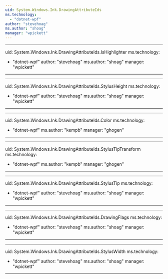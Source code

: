 ```yaml
---
uid: System.Windows.Ink.DrawingAttributeIds
ms.technology: 
  - "dotnet-wpf"
author: "stevehoag"
ms.author: "shoag"
manager: "wpickett"
---
```


---
uid: System.Windows.Ink.DrawingAttributeIds.IsHighlighter
ms.technology: 
  - "dotnet-wpf"
author: "stevehoag"
ms.author: "shoag"
manager: "wpickett"
---

---
uid: System.Windows.Ink.DrawingAttributeIds.StylusHeight
ms.technology: 
  - "dotnet-wpf"
author: "stevehoag"
ms.author: "shoag"
manager: "wpickett"
---

---
uid: System.Windows.Ink.DrawingAttributeIds.Color
ms.technology: 
  - "dotnet-wpf"
ms.author: "kempb"
manager: "ghogen"
---

---
uid: System.Windows.Ink.DrawingAttributeIds.StylusTipTransform
ms.technology: 
  - "dotnet-wpf"
ms.author: "kempb"
manager: "ghogen"
---

---
uid: System.Windows.Ink.DrawingAttributeIds.StylusTip
ms.technology: 
  - "dotnet-wpf"
author: "stevehoag"
ms.author: "shoag"
manager: "wpickett"
---

---
uid: System.Windows.Ink.DrawingAttributeIds.DrawingFlags
ms.technology: 
  - "dotnet-wpf"
author: "stevehoag"
ms.author: "shoag"
manager: "wpickett"
---

---
uid: System.Windows.Ink.DrawingAttributeIds.StylusWidth
ms.technology: 
  - "dotnet-wpf"
author: "stevehoag"
ms.author: "shoag"
manager: "wpickett"
---
